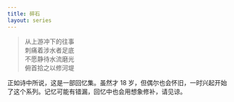 ```yaml
---
title: 碎石
layout: series
---
```


> 从上游冲下的往事\
> 刺痛着涉水者足底\
> 不愿静待水流磨光\
> 俯首拾之以修河堤

<!-- more -->

正如诗中所说，这是一部回忆集。虽然才 18 岁，但偶尔也会怀旧，一时兴起开始了这个系列。记忆可能有错漏，回忆中也会用想象修补，请见谅。
